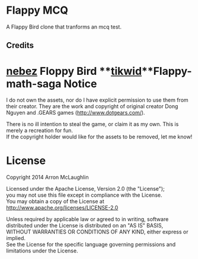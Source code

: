 Flappy MCQ
=========
A Flappy Bird clone that tranforms an mcq test.

Credits
------
**[nebez](https://github.com/nebez)** Floppy Bird
**[tikwid](https://github.com/tikwid)**Flappy-math-saga
Notice
=====

I do not own the assets, nor do I have explicit permission to use them from their creator. They are the work and copyright of original creator Dong Nguyen and .GEARS games (http://www.dotgears.com/).  

There is no ill intention to steal the game, or claim it as my own. This is merely a recreation for fun.  
If the copyright holder would like for the assets to be removed, let me know!

License
=====
Copyright 2014 Arron McLaughlin

Licensed under the Apache License, Version 2.0 (the "License");  
you may not use this file except in compliance with the License.  
You may obtain a copy of the License at  
http://www.apache.org/licenses/LICENSE-2.0

Unless required by applicable law or agreed to in writing, software  
distributed under the License is distributed on an "AS IS" BASIS,  
WITHOUT WARRANTIES OR CONDITIONS OF ANY KIND, either express or implied.  
See the License for the specific language governing permissions and  
limitations under the License.
